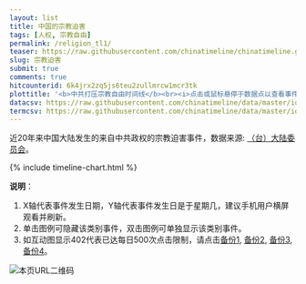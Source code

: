 ```yaml
---
layout: list
title: 中国的宗教迫害
tags: [人权, 宗教自由]
permalink: /religion_tl1/
teaser: https://raw.githubusercontent.com/chinatimeline/chinatimeline.github.io/master/images/cry.jpg
slug: 宗教迫害
submit: true
comments: true
hitcounterid: 6k4jrx2zq5js6teu2zullmrcw1mcr3tk
plottitle: '<b>中共打压宗教自由时间线</b><br><i>点击或鼠标悬停于数据点以查看事件名称</i>'
datacsv: https://raw.githubusercontent.com/chinatimeline/data/master/ideology/CCP_Religious_Persecution.csv
termcsv: https://raw.githubusercontent.com/chinatimeline/data/master/ideology/CCP_Presidential_term.csv
---
```


近20年来中国大陆发生的来自中共政权的宗教迫害事件，数据来源: [（台）大陆委员会](https://www.mac.gov.tw/np.asp?ctNode=7351&mp=1)。

{% include timeline-chart.html %}
<script>
plotTimeline(
'{{ page.plottitle }}',
'{{ page.datacsv }}',
'{{ page.termcsv }}'
)
</script>

<!-- Start of iframe Code -->
<!-- iframe width="100%" height="600" frameborder="0" scrolling="no" src="https://chinatimeline.pythonanywhere.com/religion"></iframe -->
<!--<iframe width="100%" height="600" frameborder="0" scrolling="no" src="https://plot.ly/~chinatimeline/8.embed"></iframe> -->

<!-- End of iframe Code -->

**说明**：
1. X轴代表事件发生日期，Y轴代表事件发生日是于星期几，建议手机用户横屏观看并刷新。
2. 单击图例可隐藏该类别事件，双击图例可单独显示该类别事件。
3. 如互动图显示402代表已达每日500次点击限制，请点击[备份1](/religion_tl1), [备份2](/religion_tl2), [备份3](/religion_tl3), [备份4](/religion_tl4)。

![本页URL二维码](https://i.imgur.com/MaUPMgu.png)
